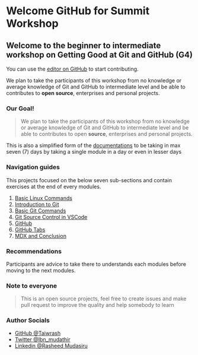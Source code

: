 # Welcome GitHub for Summit Workshop

##  Welcome to the beginner to intermediate workshop on Getting Good at Git and GitHub (G4)

You can use the [editor on GitHub](https://github.com/Taiwrash/g4-workshop/edit/main/docs/index.md) to start contributing.

 We plan to take the participants of this workshop from no knowledge or average knowledge of Git and GitHub to intermediate level and be able to contributes to **open source**, enterprises and personal projects.

### Our Goal!
> We plan to take the participants of this workshop from no knowledge or average knowledge of Git and GitHub to intermediate level and be able to contributes to open **source**, enterprises and personal projects.

This is also a simplified form of the [documentations]() to be taking in max seven (7) days by taking a single module in a day or even in lesser days

### Navigation guides

This projects focused on the below seven sub-sections and contain exercises at the end of every modules.

1.  [Basic Linux Commands](/beginner-intermediate/0-basic-linux-commands.md)
2.  [Introduction to Git](/beginner-intermediate/1-intro-to-git.md)
3.  [Basic Git Commands](/beginner-intermediate/2-basic-git-commands.md)
4.  [Git Source Control in VSCode](/beginner-intermediate/3-git-in-vscode.md)
5.  [GitHub](/beginner-intermediate/4-github.md)
6.  [GitHub Tabs](/beginner-intermediate/5-github-tabs.md)
7.  [MDX and Conclusion](/beginner-intermediate/6-conclusion.md)

### Recommendations

Participants are advice to take there to understands each modules before moving to the next modules.

### Note to everyone

> This is an open source projects, feel free to create issues and make pull request to improve the quality and help somebody to learn

### Author Socials

-   [GitHub @Taiwrash](https://github.com/Taiwrash)
-   [Twitter @Ibn_mudathir](https://twitter.com/Ibn_mudathir)
-   [Linkedin @Rasheed Mudasiru](https://linkedin.com/in/rasheedtaiwo)